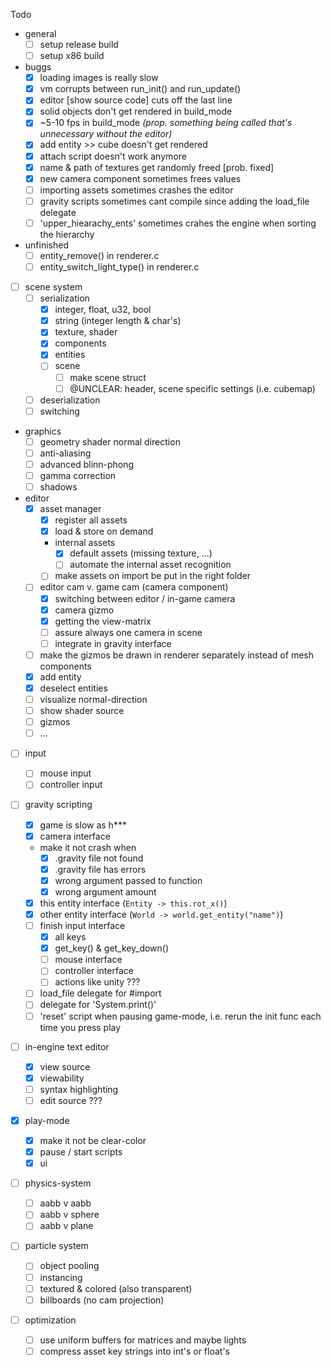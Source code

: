 Todo

- general
  - [ ] setup release build
  - [ ] setup x86 build
- buggs
  - [x] loading images is really slow
  - [x] vm corrupts between run_init() and run_update()
  - [x] editor [show source code] cuts off the last line 
  - [x] solid objects don't get rendered in build_mode
  - [x] ~5-10 fps in build_mode *(prop. something being called that's unnecessary without the editor)*
  - [x] add entity >> cube doesn't get rendered
  - [x] attach script doesn't work anymore 
  - [x] name & path of textures get randomly freed [prob. fixed]
  - [x] new camera component sometimes frees values
  - [ ] importing assets sometimes crashes the editor
  - [ ] gravity scripts sometimes cant compile since adding the load_file delegate
  - [ ] 'upper_hiearachy_ents' sometimes crahes the engine when sorting the hierarchy
- unfinished
  - [ ] entity_remove() in renderer.c
  - [ ] entity_switch_light_type() in renderer.c
- [ ] scene system
  - [ ] serialization
    - [x] integer, float, u32, bool
    - [x] string (integer length & char's)
    - [x] texture, shader
    - [x] components
    - [x] entities
    - [ ] scene
      - [ ] make scene struct
      - [ ] @UNCLEAR: header, scene specific settings (i.e. cubemap)
  - [ ] deserialization
  - [ ] switching
- graphics
  - [ ] geometry shader normal direction
  - [ ] anti-aliasing
  - [ ] advanced blinn-phong
  - [ ] gamma correction
  - [ ] shadows
- editor
  - [x] asset manager
    - [x] register all assets
    - [x] load & store on demand
    - internal assets
      -  [x] default assets (missing texture, ...)
      -  [ ] automate the internal asset recognition
    -  [ ] make assets on import be put in the right folder
  - [ ] editor cam v. game cam (camera component)
    - [x] switching between editor / in-game camera
    - [x] camera gizmo
    - [x] getting the view-matrix
    - [ ] assure always one camera in scene
    - [ ] integrate in gravity interface
  - [ ] make the gizmos be drawn in renderer separately instead of mesh components
  - [x] add entity
  - [x] deselect entities
  - [ ] visualize normal-direction
  - [ ] show shader source
  - [ ] gizmos
  - [ ] ...
- [ ] input 
  - [ ] mouse input 
  - [ ] controller input
- [ ] gravity scripting
  - [x] game is slow as h***
  - [x] camera interface
  - make it not crash when
    - [x] .gravity file not found
    - [x] .gravity file has errors
    - [x] wrong argument passed to function
    - [x] wrong argument amount
  - [x] this entity interface (`Entity -> this.rot_x()`)
  - [x] other entity interface (`World -> world.get_entity("name")`)
  - [ ] finish input interface
    - [x] all keys
    - [x] get_key() & get_key_down()
    - [ ] mouse interface
    - [ ] controller interface
    - [ ] actions like unity ???
  - [ ] load_file delegate for #import 
  - [ ] delegate for 'System.print()'
  - [ ] 'reset' script when pausing game-mode, i.e. rerun the init func each time you press play
- [ ] in-engine text editor
  - [x] view source
  - [x] viewability
  - [ ] syntax highlighting
  - [ ] edit source ???
- [x] play-mode
  - [x] make it not be clear-color
  - [x] pause / start scripts
  - [x] ui
- [ ] physics-system

  - [ ] aabb v aabb
  - [ ] aabb v sphere
  - [ ] aabb v plane
- [ ] particle system
  - [ ] object pooling
  - [ ] instancing 
  - [ ] textured & colored (also transparent)
  - [ ] billboards (no cam projection) 
- [ ] optimization
  - [ ] use uniform buffers for matrices and maybe lights
  - [ ] compress asset key strings into int's or float's 